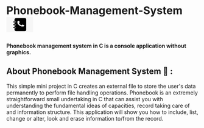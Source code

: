 # Phonebook-Management-System<img src="https://github.com/Kranthi-Guribilli/Phonebook-Management-System/blob/main/phonebook.png" width="70" height="40">
#### Phonebook management system in C is a console application without graphics.
## About Phonebook Management System 🚀 :
<p> This simple mini project in C creates an external file to store the user's data permanently to perform file handling operations. Phonebook is an extremely straightforward small undertaking in C that can assist you with understanding the fundamental ideas of capacities, record taking care of and information structure. This application will show you how to include, list, change or alter, look and erase information to/from  the record.</p>
